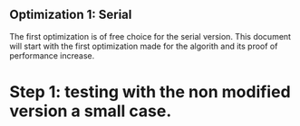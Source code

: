 ## Optimization 1: Serial

The first optimization is of free choice for the serial version. This document will start with the first optimization made for the algorith and its proof of performance increase.

# Step 1: testing with the non modified version a small case.

